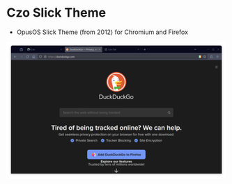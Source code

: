 # Czo Slick Theme

- OpusOS Slick Theme (from 2012) for Chromium and Firefox

![Img Czo Slick Theme](/store/ff-czo-slick.png)

